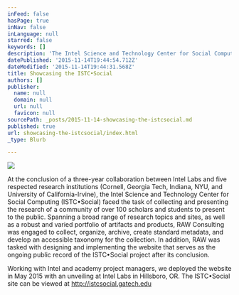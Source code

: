 ```yaml
---
inFeed: false
hasPage: true
inNav: false
inLanguage: null
starred: false
keywords: []
description: 'The Intel Science and Technology Center for Social Computing, at the end of a 3-year multi-institutional project, needed to bring together research and innovation to showcase to the world.'
datePublished: '2015-11-14T19:44:54.712Z'
dateModified: '2015-11-14T19:44:31.568Z'
title: Showcasing the ISTC•Social
authors: []
publisher:
  name: null
  domain: null
  url: null
  favicon: null
sourcePath: _posts/2015-11-14-showcasing-the-istcsocial.md
published: true
url: showcasing-the-istcsocial/index.html
_type: Blurb

---
```

![](https://the-grid-user-content.s3-us-west-2.amazonaws.com/b62a1204-8e75-4dd9-9f8e-7836f1f2c78d.png)

At the conclusion of a three-year collaboration between Intel Labs and five respected research institutions (Cornell, Georgia Tech, Indiana, NYU, and University of California-Irvine), the Intel Science and Technology Center for Social Computing (ISTC•Social) faced the task of collecting and presenting the research of a community of over 100 scholars and students to present to the public. Spanning a broad range of research topics and sites, as well as a robust and varied portfolio of artifacts and products, RAW Consulting was engaged to collect, organize, archive, create standard metadata, and develop an accessible taxonomy for the collection. In addition, RAW was tasked with designing and implementing the website that serves as the ongoing public record of the ISTC•Social project after its conclusion. 

Working with Intel and academy project managers, we deployed the website in May 2015 with an unveiling at Intel Labs in Hillsboro, OR. The ISTC•Social site can be viewed at http://istcsocial.gatech.edu